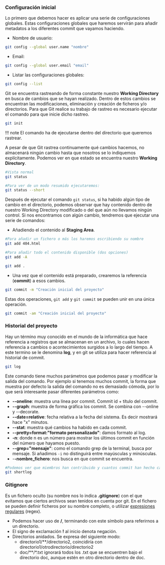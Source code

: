 ### Configuración inicial

Lo primero que debemos hacer es aplicar una serie de configuraciones globales. Estas configuraciones globales que haremos servirán para añadir metadatos a los diferentes commit que vayamos haciendo.

* Nombre de usuario:

```bash
git config --global user.name "nombre"
```

- Email:

```bash
git config --global user.email "email"
```

- Listar las configuraciones globales:

```bash
git config --list
```

Git se encuentra rastreando de forma constante nuestro **Working Directory** en busca de cambios que se hayan realizado. Dentro de estos cambios se encuentran las modificaciones, eliminación y creación de ficheros y/o directorios. Para que Git realice su trabajo de rastreo es necesario ejecutar el comando para que inicie dicho rastreo.

```bash
git init
```

!!! note
	El comando ha de ejecutarse dentro del directorio que queremos rastrear.

A pesar de que Git rastrea continuamente qué cambios hacemos, no almacenará ningún cambio hasta que nosotros se lo indiquemos explícitamente. Podemos ver en que estado se encuentra nuestro **Working Directory**.

```bash
#Vista normal
git status

#Para ver de un modo resumido ejecutaremos:
git status --short
```

Después de ejecutar el comando `git status`, si ha habido algún tipo de cambio en el directorio, podemos observar que hay contenido dentro de nuestro Working Directory modificado o del que aún no llevamos ningún control. Si nos encontramos con algún cambio, tendremos que ejecutar una serie de comandos:

- Añadiendo el contenido al **Staging Area**.

```bash
#Para añadir un fichero o más los haremos escribiendo su nombre
git add 404.html

#Para añadir todo el contenido disponible (dos opciones)
git add -A

git add .
```

- Una vez que el contenido está preparado, crearemos la referencia (**commit**) a esos cambios.

```bash
git commit -m "Creación inicial del proyecto"
```

Estas dos operaciones, `git add` y `git commit` se pueden unir en una única operación.

```bash
git commit -am "Creación inicial del proyecto"
```

### Historial del proyecto

Hay un término muy conocido en el mundo de la informática que hace referencia a registros que se almacenan en un archivo, lo cuales hacen referencia a cambios o acontecimientos surgidos a lo largo del tiempo. A este termino se le denomina **log**, y en git se utiliza para hacer referencia al historial de commit.

```bash
git log
```

Este comando tiene muchos parámetros que podemos pasar y modificar la salida del comando. Por ejemplo si tenemos muchos commit, la forma que muestra por defecto la salida del comando no es demasiado cómoda, por lo que será interesante pasar diferentes parámetros como:

- **-\-oneline**: muestra una línea por commit. Commit id + título del commit.
- **-\-graph**: muestra de forma gráfica los commit. Se combina con --online y --decorate.
- **-\-date=relative**: fecha relativa a la fecha del sistema. Es decir mostrará hace "x" minutos.
- **--stat**: muestra qué cambios ha habido en cada commit.
- **--pretty=format:"formato personalizado"**: damos formato al log.
- **-n**: donde n es un número para mostrar los últimos commit en función del número que hayamos puesto.
- **--grep="mensaje"**: como el comando grep de la terminal, busca por mensaje. Si añadimos `-i` no distinguirá entre mayúsculas y minúsculas.
- -**-nombre_fichero**: nos busca en que commit se encuentra.

```bash
#Podemos ver que miembros han contribuido y cuantos commit han hecho cada uno
git shortlog
```

### Gitignore

Es un fichero oculto (su nombre nos lo indica **.gitignore**) con el que evitamos que ciertos archivos sean tenidos en cuenta por git. En el fichero se pueden definir ficheros por su nombre completo, o utilizar [expresiones regulares](https://refrf.shreyasminocha.me/) (regex).

<ul><li>Podemos hacer uso de <b>/</b>, terminando con este símbolo para referirnos a un directorio.</li>

<li>El signo de exclamación <b>!</b> al inicio denota negación.</li>
<li>Directorios anidados. Se expresa del siguiente modo:

  <ul><li>directorio1/**/directorio2, coincidiría con directorio1/otrodirectorio/directorio2</li>
	    <li>doc/**/*.txt ignorará todos los .txt que se encuentren bajo el directorio doc, aunque estén en otro directorio dentro de doc.</li></ul>

</li></ul>